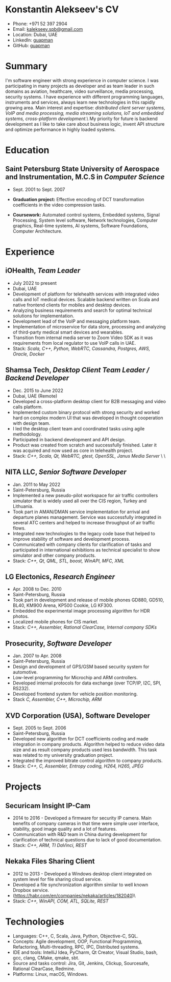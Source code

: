 # Konstantin Alekseev's CV

- Phone: +971 52 397 2904
- Email: [kalekseev.spb@gmail.com](mailto:kalekseev.spb@gmail.com)
- Location: Dubai, UAE
- LinkedIn: [guapman](https://linkedin.com/in/guapman)
- GitHub: [guapman](https://github.com/guapman)


# Summary

I'm software engineer with strong experience in computer science. I was participating in many projects as developer and as team leader in such domains as aviation, healthcare, video surveillance, media processing, security systems. I have experience with different programming languages, instruments and services, always learn new technologies in this rapidly growing area. Main interest and expertise: *distributed client server systems, VoIP and media processing, media streaming solutions, IoT and embedded systems, cross-platform development*.\\ My priority for future is backend development as I like to take care about business logic, invent API structure and optimize performance in highly loaded systems.


# Education

## Saint Petersburg State University of Aerospace and Instrumentation, M.C.S in *Computer Science*

- Sept. 2001 to Sept. 2007 

- **Graduation project:** Effective encoding of DCT transformation coefficients in the video compression tasks.
- **Coursework:** Automated control systems, Embedded systems, Signal Processing, System level software, Network technologies, Computer graphics, Real-time systems, AI systems, Software Foundations, Computer Architecture.

# Experience

## iOHealth, *Team Leader*

- July 2022 to present 
- Dubai, UAE 
- Development of platform for telehealth services with integrated video calls and IoT medical devices. Scalable backend written on Scala and native frontend clients for mobiles and desktop devices.
- Analyzing business requirements and search for optimal technical solutions for implementation.
- Development lead of the VoIP and messaging platform team.
- Implementation of microservice for data store, processing and analyzing of third-party medical smart devices and wearables.
- Transition from internal media server to Zoom Video SDK as it was requirements from local regulator to use VoIP calls in UAE.
- Stack: *Scala, C++, Python, WebRTC, Cassandra, Postgres, AWS, Oracle, Docker*

## Shamsa Tech, *Desktop Client Team Leader / Backend Developer*

- Dec. 2015 to June 2022 
- Dubai, UAE (Remote) 
- Developed a cross-platform desktop client for B2B messaging and video calls platform.
- Implemented custom binary protocol with strong security and worked hard on complex modern UI that was developed in thought cooperation with design team.
- I led the desktop client team and coordinated tasks using agile methodology.
- Participated in backend development and API design.
- Product was created from scratch and successfully finished. Later it was acquired and now used as core in telehealth project.
- Stack: *C++, Scala, Qt, WebRTC, gtest, OpenSSL, Janus Media Server* \\ \\


## NITA LLC, *Senior Software Developer*

- Jan. 2011 to May 2022 
- Saint-Petersburg, Russia 
- Implemented a new pseudo-pilot workspace for air traffic controllers simulator that is widely used all over the CIS region, Turkey and Lithuania.
- Took part in AMAN/DMAN service implementation for arrival and departure planes management. Service was successfully integrated in several ATC centers and helped to increase throughput of air traffic flows.
- Integrated new technologies to the legacy code base that helped to improve stability of software and development process.
- Communicated with company clients for clarification of tasks and participated in international exhibitions as technical specialist to show simulator and other company products.
- Stack: *C++, Qt, QML, STL, boost, WinAPI, MFC, XML*

## LG Electonics, *Research Engineer*

- Apr. 2008 to Dec. 2010 
- Saint-Petersburg, Russia 
- Took part in development and release of mobile phones GD880, GD510, BL40, KM900 Arena, KP500 Cookie, LG KF300.
- Embedded the experimental image processing algorithm for HDR photos.
- Localized mobile phones for CIS market.
- Stack: *C++, Assembler, Rational ClearCase, Internal company SDKs*

## Prosecurity, *Software Developer*

- Jan. 2007 to Apr. 2008 
- Saint-Petersburg, Russia 
- Design and development of GPS/GSM based security system for automotive.
- Low-level programming for Microchip and ARM controllers.
- Developed internal protocols for data exchange (over TCP/IP, I2C, SPI, RS232).
- Developed frontend system for vehicle position monitoring.
- Stack *C, Assembler, C++, Microchip, ARM*

## XVD Corporation (USA), Software Developer

- Sept. 2005 to Sept. 2006 
- Saint-Petersburg, Russia 
- Developed new algorithm for DCT coefficients coding and made integration in company products. Algorithm helped to reduce video data size and as result company products used less bandwidth. This task was related to my university graduation project.
- Integrated the improved bitrate control algorithm to company products.
- Stack: *C++, C, Assembler, Entropy coding, H264, H265, JPEG*

# Projects

## Securicam Insight IP-Cam

- 2014 to 2016 - Developed a firmware for security IP camera. Main benefits of company cameras in that time were simple user interface, stability, good image quality and a lot of features.
- Communication with R&D team in China during development for clarification of technical questions due to lack of good documentation.
- Stack: *C++, ARM, TI DaVinci, REST*

## Nekaka Files Sharing Client

- 2012 to 2013 - Developed a Windows desktop client integrated on system level for file sharing cloud service.
- Developed a file synchronization algorithm similar to well known Dropbox service.
- (https://habr.com/en/companies/nekaka/articles/182040)\
- Stack: *C++, WinAPI, COM, ATL, SQLite, REST*

# Technologies

- Languages: C++, C, Scala, Java, Python, Objective-C, SQL.
- Concepts: Agile development, OOP, Functional Programming, Refactoring, Multi-threading, RPC, IPC, Distributed systems.
- IDE and tools: IntelliJ Idea, PyCharm, Qt Creator, Visual Studio, bash, gcc, clang, CMake, qmake, sbt.
- Source and tasks control: Jira, Git, Jenkins, Clickup, Sourcesafe, Rational ClearCase, Redmine.
- Platforms: Linux, macOS, Windows.
